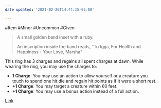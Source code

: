 ```yaml
---
date updated: '2021-02-26T14:44:35-05:00'

---
```


#Item
#Minor
#Uncommon
#Given

> A small golden band inset with a ruby.
>
> An inscription inside the band reads, "To Igga, For Health and Happiness - Your Love, Marsha"

This ring has 3 charges and regains all spent charges at dawn. While wearing the ring, you may use the charges to: 

- **1 Charge**: You may use an action to allow yourself or a creature you touch to spend one hit die and regain hit points as if it were a short rest.
- **+1 Charge**: You may target a creature within 60 feet.
- **+1 Charge**: You may use a bonus action instead of a full action.

[Link](https://www.reddit.com/r/UnearthedArcana/comments/9piubj/ring_of_healing_surge/)
